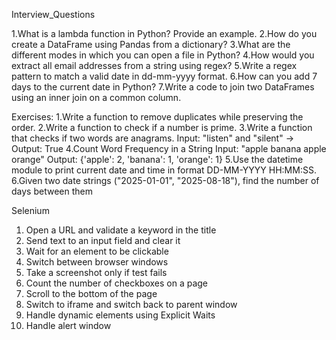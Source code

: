 Interview_Questions

1.What is a lambda function in Python? Provide an example.
2.How do you create a DataFrame using Pandas from a dictionary?
3.What are the different modes in which you can open a file in Python?
4.How would you extract all email addresses from a string using regex?
5.Write a regex pattern to match a valid date in dd-mm-yyyy format.
6.How can you add 7 days to the current date in Python?
7.Write a code to join two DataFrames using an inner join on a common column.
 
 
Exercises:
1.Write a function to remove duplicates while preserving the order.
2.Write a function to check if a number is prime.
3.Write a function that checks if two words are anagrams.
   Input: "listen" and "silent" → Output: True
4.Count Word Frequency in a String
   Input: "apple banana apple orange"
   Output: {'apple': 2, 'banana': 1, 'orange': 1}
5.Use the datetime module to print current date and time in format DD-MM-YYYY HH:MM:SS.
6.Given two date strings ("2025-01-01", "2025-08-18"), find the number of days between them



Selenium

1. Open a URL and validate a keyword in the title
2. Send text to an input field and clear it
3. Wait for an element to be clickable
4. Switch between browser windows
5. Take a screenshot only if test fails
6. Count the number of checkboxes on a page
7. Scroll to the bottom of the page
8. Switch to iframe and switch back to parent window
9. Handle dynamic elements using Explicit Waits
10. Handle alert window
